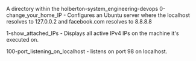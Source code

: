 A directory within the holberton-system_engineering-devops
0-change_your_home_IP - Configures an Ubuntu server where the localhost resolves to 127.0.0.2 and facebook.com resolves to 8.8.8.8

1-show_attached_IPs - Displays all active IPv4 IPs on the machine it's executed on.

100-port_listening_on_localhost - listens on port 98 on localhost.

